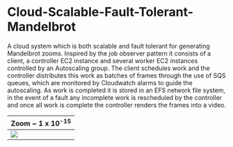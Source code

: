 # Cloud-Scalable-Fault-Tolerant-Mandelbrot
A cloud system which is both scalable and fault tolerant for generating Mandelbrot zooms.
Inspired by the job observer pattern it consists of a client, a controller EC2 instance and several worker EC2 instances controlled by an Autoscaling group.
The client schedules work and the controller distributes this work as batches of frames through the use of SQS queues, which are monitored by Cloudwatch alarms to guide the autoscaling.
As work is completed it is stored in an EFS network file system, in the event of a fault any incomplete work is rescheduled by the controller and once all work is complete the controller renders the frames into a video.

|Zoom ~ 1 x 10<sup>-15</sup>|
|---------------------------|
|![](worker/outputs/zoom.gif)|
